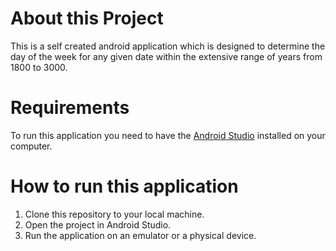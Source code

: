 # About this Project
This is a self created android application which is designed to determine the day of the week for any given date within the extensive range of years from 1800 to 3000.

# Requirements
To run this application you need to have the [Android Studio](https://developer.android.com/studio) installed on your computer.


# How to run this application
1. Clone this repository to your local machine.
2. Open the project in Android Studio.
3. Run the application on an emulator or a physical device.